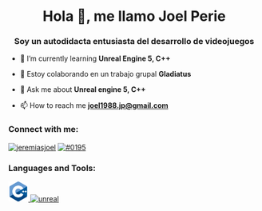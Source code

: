 <h1 align="center">Hola 👋, me llamo Joel Perie</h1>
<h3 align="center">Soy un autodidacta entusiasta del desarrollo de videojuegos</h3>

- 🌱 I’m currently learning **Unreal Engine 5, C++**

- 👯 Estoy colaborando en un trabajo grupal **Gladiatus**

- 💬 Ask me about **Unreal engine 5, C++**

- 📫 How to reach me **joel1988.jp@gmail.com**

<h3 align="left">Connect with me:</h3>
<p align="left">
<a href="https://linkedin.com/in/jeremiasjoel" target="blank"><img align="center" src="https://raw.githubusercontent.com/rahuldkjain/github-profile-readme-generator/master/src/images/icons/Social/linked-in-alt.svg" alt="jeremiasjoel" height="30" width="40" /></a>
<a href="https://discord.gg/#0195" target="blank"><img align="center" src="https://raw.githubusercontent.com/rahuldkjain/github-profile-readme-generator/master/src/images/icons/Social/discord.svg" alt="#0195" height="30" width="40" /></a>
</p>

<h3 align="left">Languages and Tools:</h3>
<p align="left"> <a href="https://www.w3schools.com/cpp/" target="_blank" rel="noreferrer"> <img src="https://raw.githubusercontent.com/devicons/devicon/master/icons/cplusplus/cplusplus-original.svg" alt="cplusplus" width="40" height="40"/> </a> <a href="https://unrealengine.com/" target="_blank" rel="noreferrer"> <img src="https://raw.githubusercontent.com/kenangundogan/fontisto/036b7eca71aab1bef8e6a0518f7329f13ed62f6b/icons/svg/brand/unreal-engine.svg" alt="unreal" width="40" height="40"/> </a> </p>
